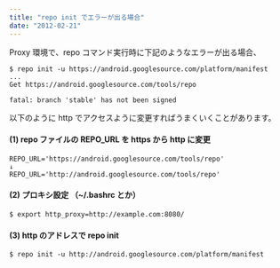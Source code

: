 ```yaml
---
title: "repo init でエラーが出る場合"
date: "2012-02-21"
---
```


Proxy 環境で、repo コマンド実行時に下記のようなエラーが出る場合、

```
$ repo init -u https://android.googlesource.com/platform/manifest
...
Get https://android.googlesource.com/tools/repo

fatal: branch 'stable' has not been signed
```

以下のように http でアクセスように変更すればうまくいくことがあります。

#### (1) repo ファイルの REPO_URL を https から http に変更

```
REPO_URL='https://android.googlesource.com/tools/repo'
↓
REPO_URL='http://android.googlesource.com/tools/repo'
```

#### (2) プロキシ設定 （~/.bashrc とか）

```
$ export http_proxy=http://example.com:8080/
```

#### (3) http のアドレスで repo init

```
$ repo init -u http://android.googlesource.com/platform/manifest
```

